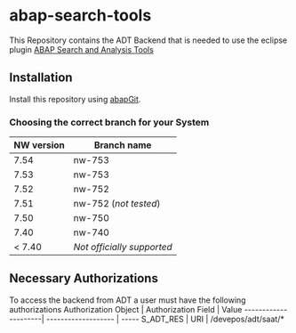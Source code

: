 # abap-search-tools

This Repository contains the ADT Backend that is needed to use the eclipse plugin
[ABAP Search and Analysis Tools](https://www.github.com/stockbal/abap-search-tools-ui)

## Installation

Install this repository using [abapGit](https://github.com/larshp/abapGit#abapgit).

### Choosing the correct branch for your System

NW version|Branch name
----------|-----------
7.54|nw-753
7.53|nw-753
7.52|nw-752
7.51|nw-752 (_not tested_)
7.50|nw-750
7.40|nw-740
< 7.40|*Not officially supported*

## Necessary Authorizations

To access the backend from ADT a user must have the following authorizations
Authorization Object | Authorization Field | Value
---------------------| ------------------- | -----
S_ADT_RES            | URI                 | /devepos/adt/saat/*
